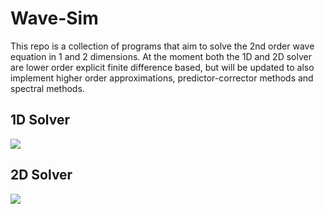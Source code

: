 # Wave-Sim
This repo is a collection of programs that aim to solve the 2nd order wave equation in 1 and 2 dimensions. At the moment both the 1D and 2D solver are lower order explicit finite difference based, but will be updated to also implement higher order approximations, predictor-corrector methods and spectral methods. 

## 1D Solver
![](https://github.com/pnkchor/Wave-Sim/blob/main/images/1Danim.gif)

## 2D Solver
![](https://github.com/pnkchor/Wave-Sim/blob/main/images/2Doutput.PNG)
